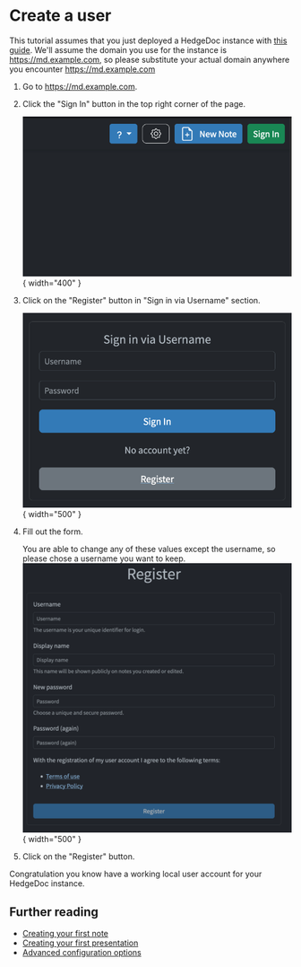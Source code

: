 # Create a user

This tutorial assumes that you just deployed a HedgeDoc instance with [this guide][setup].
We'll assume the domain you use for the instance is <https://md.example.com>, so please
substitute your actual domain anywhere you encounter <https://md.example.com>

1. Go to <https://md.example.com>.

2. Click the "Sign In" button in the top right corner of the page.

   ![Sign In button on the HedgeDoc start page][sign-in]{ width="400" }

3. Click on the "Register" button in "Sign in via Username" section.

   ![Register button in Sign in via Username section][register-button]{ width="500" }

4. Fill out the form.

   You are able to change any of these values except the username, so please chose a username
   you want to keep.
   ![Register form][register-form]{ width="500" }

5. Click on the "Register" button.

Congratulation you know have a working local user account for your HedgeDoc instance.

## Further reading

- [Creating your first note][tutorials/first-note]
- [Creating your first presentation][tutorials/first-presentation]
- [Advanced configuration options][config]

[setup]: ./setup.md

[sign-in]: ../images/tutorial/top-right.png
[register-button]: ../images/tutorial/user/register-button.png
[register-form]: ../images/tutorial/user/register-form.png

[tutorials/first-note]: /tutorials/first-note/
[tutorials/first-presentation]: /tutorials/first-presentation/
[config]: /references/config/
